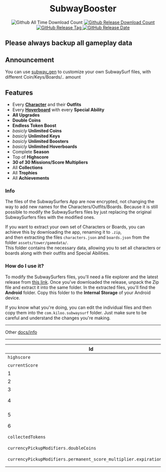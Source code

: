 <h1 align="center">SubwayBooster</h1>
<p align="center">
  <a>
  <img alt="Github All Time Download Count" src="https://img.shields.io/github/downloads/HerrErde/SubwayBooster/total.svg?color=181717&logo=github&style=for-the-badge&cacheSeconds=3600">
  </a>
<a href="https://github.com/HerrErde/SubwayBooster/releases/latest">
  <img alt="Github Release Download Count" src="https://img.shields.io/github/downloads/HerrErde/SubwayBooster/latest/total.svg?color=181717&logo=github&style=for-the-badge&cacheSeconds=3600">
  </a>
  <a href="https://github.com/HerrErde/SubwayBooster/releases/latest">
  <img alt="GitHub Release Tag" src="https://img.shields.io/github/release/HerrErde/SubwayBooster/all.svg?style=for-the-badge&logo=github&logoColor=fafafa&colorA=191b25&colorB=32cb8b&cacheSeconds=3600">
  </a>
  <a href="https://github.com/HerrErde/SubwayBooster/releases/">
    <img alt="GitHub Release Date" src="https://img.shields.io/github/release-date-pre/HerrErde/SubwayBooster.svg?style=for-the-badge&cacheSeconds=3600">
  </a>
</p>

## Please always backup all gameplay data

## Announcement

You can use [subway_gen](https://subway.herrerde.xyz) to customize your own SubwaySurf files, with different Coin/Keys/Boards/.. amount

## Features

- Every [**Character**](https://subwaysurf.fandom.com/wiki/Characters) and their **Outfits**
- Every [**Hoverboard**](https://subwaysurf.fandom.com/wiki/Hoverboard) with every **Special Ability**
- **All Upgrades**
- **Double Coins**
- **Endless Token Boost**
- _basicly_ **Unlimited Coins**
- _basicly_ **Unlimited Keys**
- _basicly_ **Unlimited Boosters**
- _basicly_ **Unlimited Hoverboards**
- Complete **Season**
- Top of **Highscore**
- **30 of 30 Missions/Score Multipliers**
- All **Collections**
- All **Trophies**
- All **Achievements**

### Info

The files of the SubwaySurfers App are now encrypted, not changing the way to add new names for the Characters/Outfits/Boards.
Because it is still possible to modify the SubwaySurfers files by just replacing the original SubwaySurfers files with the modified ones.

If you want to extract your own set of Characters or Boards, you can achieve this by downloading the app, renaming it to `.zip`, \
and then extracting the files `characters.json` and `boards.json` from the folder `assets/tower/gamedata/`. \
This folder contains the necessary data, allowing you to set all characters or boards along with their outfits and Special Abilities.

### How do I use it?

To modify the SubwaySurfers files, you'll need a file explorer and the latest release from [this link](https://github.com/HerrErde/SubwayBooster/releases/latest). Once you've downloaded the release, unpack the Zip file and extract it into the same folder. In the extracted files, you'll find the **Android** folder. Copy this folder to the **Internal Storage** of your Android device.

If you know what you're doing, you can edit the individual files and then copy them into the `com.kiloo.subwaysurf` folder. Just make sure to be careful and understand the changes you're making.

---

Other [docs/info](docs/info.md)

---

| Id            | Name               | Default Value       | File                                                     |
| ----------------- | ------------------ | ------------------- | -------------------------------------------------------- |
| `highscore`                 | Highscore          | 2147483647          | [Android/.../user_stats.json](src/profile/user_stats.json) |
| `currentScore`                 | CurrentScore       | 9223372036854775807 | [Android/.../top_run.json](src/profile/top_run.json)       |
| 1                 | Coins              | 2100000000          | [Android/.../wallet.json](src/profile/wallet.json)         |
| 2                 | Keys               | 2100000000          | [Android/.../wallet.json](src/profile/wallet.json)         |
| 3                 | Shop Boards        | 2100000000          | [Android/.../wallet.json](src/profile/wallet.json)         |
| 4                 | Shop Headstart     | 2100000000          | [Android/.../wallet.json](src/profile/wallet.json)         |
| 5                 | Shop Score Booster | 2100000000          | [Android/.../wallet.json](src/profile/wallet.json)         |
| 6                 | Event Coins        | 2100000000          | [Android/.../wallet.json](src/profile/wallet.json)         |
| `collectedTokens`               | Season Tokens        | 2                   | [Android/.../season_hunt.json](src/profile/season_hunt.json)     |
| `currencyPickupModifiers.doubleCoins`    | Double Coins       | 2                | [Android/.../upgrades.json](src/profile/upgrades.json)     |
| `currencyPickupModifiers.permanent_score_multiplier.expirationValue` | Token Boost Time   | 99999999999999      | [Android/.../upgrades.json](src/profile/upgrades.json)     |

